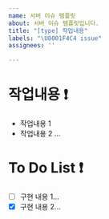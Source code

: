 ```yaml
---
name: 서버 이슈 템플릿
about: 서버 이슈 템플릿입니다.
title: "[type] 작업내용"
labels: "\U0001F4C4 issue"
assignees: ''

---
```


<!-- PR 전 이슈 생성 -->
<!-- 1. 이슈 제목 형식 : [type] 작업 내용 -->
<!-- 2. 태그 선택(작업 유형, 작업자) -->

# 작업내용 ❗️

- 작업내용 1
- 작업내용 2
...

# To Do List ❗️

- [ ] 구현 내용 1...
- [x] 구현 내용 2...
